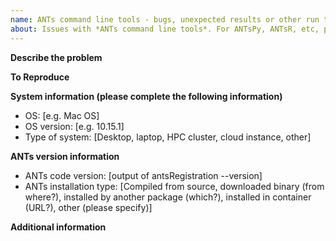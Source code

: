 ```yaml
---
name: ANTs command line tools - bugs, unexpected results or other run time problems
about: Issues with *ANTs command line tools*. For ANTsPy, ANTsR, etc, please find the correct repository at the link below.
---
```


<!--
Text in these brackets are comments, and won't be visible when you submit your
issue. Please read before submitting.

Before opening an issue, please check the ANTs wiki and existing issues. The
ANTs Wiki is at:

https://github.com/ANTsX/ANTs/wiki

The main Github search bar can search issues and wikis simultaneously. Type 
search times and select "In this repository".

If you find related issues but still have questions, you can open a new issue
and reference them with #number. Eg, "This is similar to #1234, but my data..."
-->

**Describe the problem**
<!-- Brief description of the problem. -->


**To Reproduce**
<!--
Steps to reproduce the problem. The majority of issues with ANTs are specific to
the data, so uploading example data will make it much easier to provide help. If
it is impossible to share the data in question, attempting to reproduce the
problem with other public data is helpful.

Even if you can't share data, please include:

 * The exact command line as it was run. Please run all commands with
   verbose output where possible. If your command takes a long time, please try
   to produce a faster example that still shows the problem (eg, by running
   fewer iterations).

 * The full verbose output printed to the terminal when you run the command. If
   this is very long, please save in a text file and upload as an attachment.

If uploading data as an attachment, please try to minimize the file size by
compressing, downsampling or otherwise creating smaller images that demonstrate
the problem.
-->

**System information (please complete the following information)**
<!--
Many issues are specific to a particular system. Please include all information
about your computing environment.
-->

 - OS: [e.g. Mac OS]
 - OS version: [e.g. 10.15.1]
 - Type of system: [Desktop, laptop, HPC cluster, cloud instance,
   other]
<!--
   If you are building inside a virtual machine, container, Cygwin,
   Windows Subsystem for Linux, or other non-native environment, please
   let us know and include details of both the virtual Linux and the
   host OS.
-->

**ANTs version information**
 - ANTs code version: [output of antsRegistration --version]
 - ANTs installation type: [Compiled from source, downloaded binary
   (from where?), installed by another package (which?), installed in
   container (URL?), other (please specify)]

**Additional information**
<!--
Any other information that might help solve the problem. If you cannot share
data to reproduce the problem, relevant information (such as image headers
printed with PrintHeader) can help.
-->
